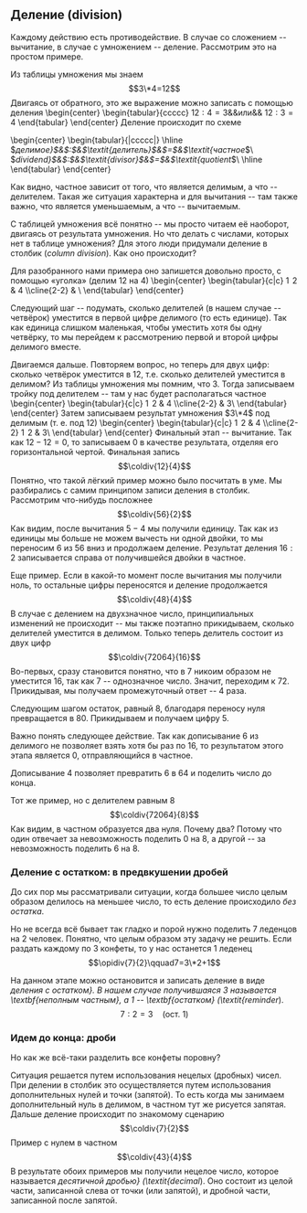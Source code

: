 ## Деление (division)
Каждому действию есть противодействие. В случае со сложением -- вычитание, в случае с умножением -- деление. Рассмотрим это на простом примере.

Из таблицы умножения мы знаем
$$3\*4=12$$
Двигаясь от обратного, это же выражение можно записать с помощью деления
\begin{center}
\begin{tabular}{ccccc}
$12:4=3$&&или&&
$12:3=4$
\end{tabular}
\end{center}
Деление происходит по схеме

\begin{center}
\begin{tabular}{|ccccc|}
\hline
$_делимое}$&$:$&$\textit{делитель}$&$=$&$\textit{частное_$\\
$_dividend}$&$:$&$\textit{divisor}$&$=$&$\textit{quotient_$\\
\hline
\end{tabular}
\end{center}

Как видно, частное зависит от того, что является делимым, а что -- делителем. Такая же ситуация характерна и для вычитания -- там также важно, что является уменьшаемым, а что -- вычитаемым.

С таблицей умножения всё понятно -- мы просто читаем её наоборот, двигаясь от результата умножения. Но что делать с числами, которых нет в таблице умножения? Для этого люди придумали деление в столбик (_column division_). Как оно происходит?

Для разобранного нами примера оно запишется довольно просто, с помощью «уголка» (делим $12$ на $4$)
\begin{center}
\begin{tabular}{c|c}
$1\;\,2$ & $4$ \\\cline{2-2}
& \\
\end{tabular}
\end{center}

Следующий шаг -- подумать, сколько делителей (в нашем случае -- четвёрок) уместится в первой цифре делимого (то есть единице). Так как единица слишком маленькая, чтобы уместить хотя бы одну четвёрку, то мы перейдем к рассмотрению первой и второй цифры делимого вместе.

Двигаемся дальше. Повторяем вопрос, но теперь для двух цифр: сколько четвёрок уместится в $12$, т.е. сколько делителей уместится в делимом? Из таблицы умножения мы помним, что $3$. Тогда записываем тройку под делителем -- там у нас будет располагаться частное
\begin{center}
\begin{tabular}{c|c}
$1\;\,2$ & $4$ \\\cline{2-2}
& $3$\\
\end{tabular}
\end{center}
Затем записываем результат умножения $3\*4$ под делимым (т. е. под $12$)
\begin{center}
\begin{tabular}{c|c}
$1\;\,2$ & $4$ \\\cline{2-2}
$1\;\,2$ & $3$\\
\end{tabular}
\end{center}
Финальный этап -- вычитание. Так как $12-12=0$, то записываем $0$ в качестве результата, отделяя его горизонтальной чертой. Финальная запись
$$\coldiv{12}{4}$$
Понятно, что такой лёгкий пример можно было посчитать в уме. Мы разбирались с самим принципом записи деления в столбик. Рассмотрим что-нибудь посложнее
$$\coldiv{56}{2}$$
Как видим, после вычитания $5-4$ мы получили единицу. Так как из единицы мы больше не можем вычесть ни одной двойки, то мы переносим $6$ из $56$ вниз и продолжаем деление. Результат деления $16:2$ записывается справа от получившейся двойки в частное.

Еще пример. Если в какой-то момент после вычитания мы получили ноль, то остальные цифры переносятся и деление продолжается
$$\coldiv{48}{4}$$
В случае с делением на двухзначное число, принципиальных изменений не происходит -- мы также поэтапно прикидываем, сколько делителей уместится в делимом. Только теперь делитель состоит из двух цифр
$$\coldiv{72064}{16}$$
Во-первых, сразу становится понятно, что в $7$ никоим образом не уместится $16$, так как $7$ -- однозначное число. Значит, переходим к $72$. Прикидывая, мы получаем промежуточный ответ -- $4$ раза.

Следующим шагом остаток, равный $8$, благодаря переносу нуля превращается в $80$. Прикидываем и получаем цифру $5$.

Важно понять следующее действие. Так как дописывание $6$ из делимого не позволяет взять хотя бы раз по $16$, то результатом этого этапа является $0$, отправляющийся в частное.

Дописывание $4$ позволяет превратить $6$ в $64$ и поделить число до конца.

Тот же пример, но с делителем равным 8
$$\coldiv{72064}{8}$$
Как видим, в частном образуется два нуля. Почему два? Потому что один отвечает за невозможность поделить $0$ на $8$, а другой -- за невозможность поделить $6$ на $8$.
### Деление с остатком: в предвкушении дробей
До сих пор мы рассматривали ситуации, когда большее число целым образом делилось на меньшее число, то есть деление происходило _без остатка_.

Но не всегда всё бывает так гладко и порой нужно поделить $7$ леденцов на $2$ человек. Понятно, что целым образом эту задачу не решить. Если раздать каждому по $3$ конфеты, то у нас останется $1$ леденец
$$\opidiv{7}{2}\qquad7=3\*2+1$$

На данном этапе можно остановится и записать деление в виде _деления с остатком}. В нашем случае получившаяся $3$ называется \textbf{неполным частным}, а $1$ -- \textbf{остатком} (\textit{reminder_).
$$7:2=3\quad(\text{ост. }1)$$
### Идем до конца: дроби
Но как же всё-таки разделить все конфеты поровну?

Ситуация решается путем использования нецелых (дробных) чисел. При делении в столбик это осуществляется путем использования дополнительных нулей и точки (запятой). То есть когда мы занимаем дополнительный нуль в делимом, в частном тут же рисуется запятая. Дальше деление происходит по знакомому сценарию
$$\coldiv{7}{2}$$
Пример с нулем в частном
$$\coldiv{43}{4}$$
В результате обоих примеров мы получили нецелое число, которое называется _десятичной дробью} (\textit{decimal_). Оно состоит из целой части, записанной слева от точки (или запятой), и дробной части, записанной после запятой.
